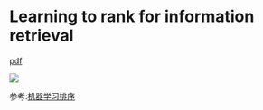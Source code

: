 # Learning to rank for information retrieval

[pdf](https://www.cda.cn/uploadfile/image/20151220/20151220115436_46293.pdf)

![](https://img-my.csdn.net/uploads/201209/18/1347943194_4835.jpg)

参考:[机器学习排序](https://blog.csdn.net/hguisu/article/details/7989489)